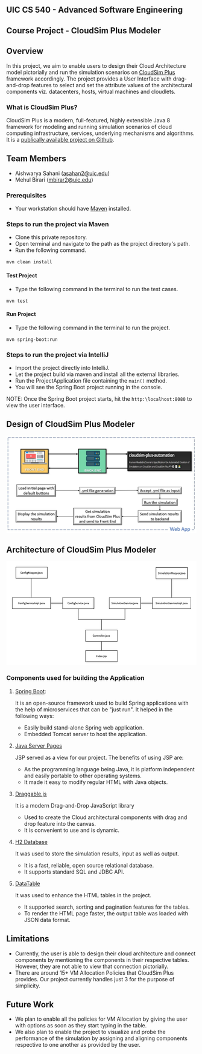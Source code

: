 ## UIC CS 540 - Advanced Software Engineering

## Course Project - CloudSim Plus Modeler

## Overview

In this project, we aim to enable users to design their Cloud Architecture model pictorially and run the simulation scenarios on [CloudSim Plus](https://cloudsimplus.org/) framework accordingly. The project provides a User Interface with drag-and-drop features to select and set the attribute values of the architectural components viz. datacenters, hosts, virtual machines and cloudlets.

### What is CloudSim Plus?
CloudSim Plus is a modern, full-featured, highly extensible Java 8 framework for modeling and running simulation scenarios of cloud computing infrastructure, services, underlying mechanisms and algorithms. It is a [publically available project on Github](https://github.com/manoelcampos/cloudsim-plus).

## Team Members

- Aishwarya Sahani (asahan2@uic.edu)
- Mehul Birari (mbirar2@uic.edu)

### Prerequisites

- Your workstation should have [Maven](https://maven.apache.org/) installed.

### Steps to run the project via Maven

- Clone this private repository.
- Open terminal and navigate to the path as the project directory's path.
- Run the following command.

```
mvn clean install
```

#### Test Project

- Type the following command in the terminal to run the test cases.

```
mvn test
```

#### Run Project

- Type the following command in the terminal to run the project.

```
mvn spring-boot:run
```

### Steps to run the project via IntelliJ

- Import the project directly into IntelliJ.
- Let the project build via maven and install all the external libraries.
- Run the ProjectApplication file containing the `main()` method.
- You will see the Spring Boot project running in the console.

NOTE: Once the Spring Boot project starts, hit the `http:\localhost:8080` to view the user interface.

## Design of CloudSim Plus Modeler

!["CloudSim Plus Modeler Design"](Images/Design.jpg)

## Architecture of CloudSim Plus Modeler

!["CloudSim Plus Modeler Architecture"](Images/Architecture.JPG)

### Components used for building the Application

1. [Spring Boot](https://spring.io/projects/spring-boot): 
   
    It is an open-source framework used to build Spring applications with the help of microservices that can be "just run". It helped in the following ways:
    - Easily build stand-alone Spring web application.
    - Embedded Tomcat server to host the application.
    
2. [Java Server Pages](https://www.oracle.com/java/technologies/jspt.html)
    
    JSP served as a view for our project. The benefits of using JSP are:
    - As the programming language being Java, it is platform independent and easily portable to other operating systems.
    - It made it easy to modify regular HTML with Java objects.
    
3. [Draggable.js](https://shopify.github.io/draggable/docs/)

    It is a modern Drag-and-Drop JavaScript library 
    - Used to create the Cloud architectural components with drag and drop feature into the canvas.
    - It is convenient to use and is dynamic.

4. [H2 Database](https://www.h2database.com/html/main.html)

    It was used to store the simulation results, input as well as output.
    - It is a fast, reliable, open source relational database.
    - It supports standard SQL and JDBC API.

5. [DataTable](https://datatables.net/)

    It was used to enhance the HTML tables in the project. 
    - It supported search, sorting and pagination features for the tables.
    - To render the HTML page faster, the output table was loaded with JSON data format.

## Limitations

- Currently, the user is able to design their cloud architecture and connect components by mentioning the components in their respective tables. However, they are not able to view that connection pictorially.
- There are around 15+ VM Allocation Policies that CloudSim Plus provides. Our project currently handles just 3 for the purpose of simplicity.

## Future Work

- We plan to enable all the policies for VM Allocation by giving the user with options as soon as they start typing in the table.
- We also plan to enable the project to visualize and probe the performance of the simulation by assigning and aligning components respective to one another as provided by the user.
